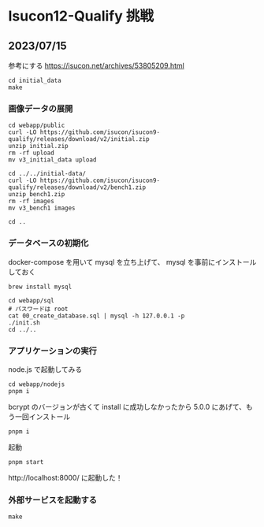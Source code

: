 # Isucon12-Qualify 挑戦

## 2023/07/15

参考にする
https://isucon.net/archives/53805209.html

```
cd initial_data
make
```

### 画像データの展開

```
cd webapp/public
curl -LO https://github.com/isucon/isucon9-qualify/releases/download/v2/initial.zip
unzip initial.zip
rm -rf upload
mv v3_initial_data upload

cd ../../initial-data/
curl -LO https://github.com/isucon/isucon9-qualify/releases/download/v2/bench1.zip
unzip bench1.zip
rm -rf images
mv v3_bench1 images

cd ..
```

### データベースの初期化

docker-compose を用いて mysql を立ち上げて、 mysql を事前にインストールしておく

```
brew install mysql
```

```
cd webapp/sql
# パスワードは root
cat 00_create_database.sql | mysql -h 127.0.0.1 -p
./init.sh
cd ../..
```

### アプリケーションの実行

node.js で起動してみる

```
cd webapp/nodejs
pnpm i
```

bcrypt のバージョンが古くて install に成功しなかったから 5.0.0 にあげて、もう一回インストール

```
pnpm i
```

起動

```
pnpm start
```

http://localhost:8000/ に起動した！

### 外部サービスを起動する

```
make
```
